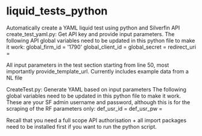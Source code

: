 # liquid_tests_python
Automatically create a YAML liquid test using python and Silverfin API
create_test_yaml.py: Get API key and provide input parameters.
The following API global variables need to be updated in this python file to make it work:
global_firm_id = '1790'
global_client_id = 
global_secret = 
redirect_uri = 

All input parameters in the test section starting from line 50, most importantly provide_template_url. Currently includes example data from a NL file

CreateTest.py: Generate YAML based on input parameters
The following global variables need to be updated in this python file to make it work.
These are your SF admin username and password, although this is for the scraping of the RF parameters only:
def_usr_id = 
def_usr_pw = 

Recall that you need a full scope API authorisation + all import packages need to be installed first if you want to run the python script.
